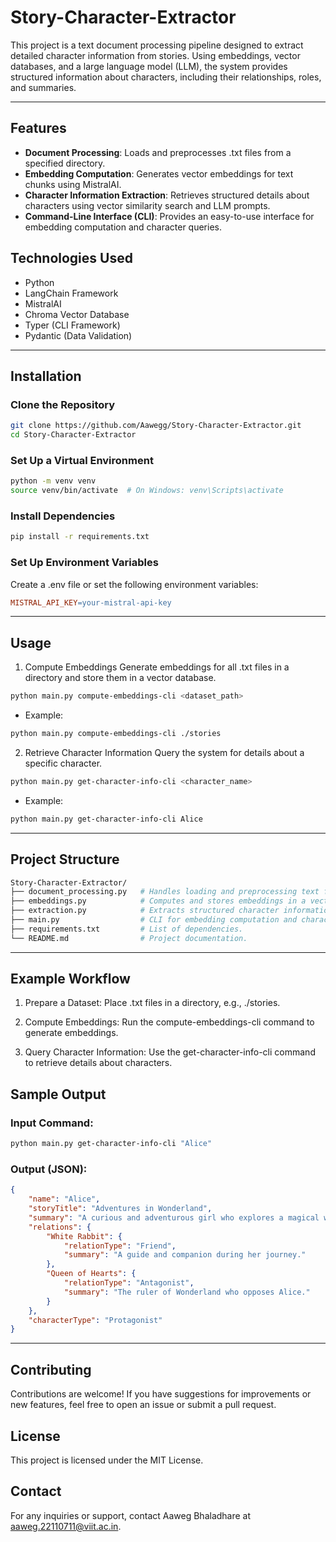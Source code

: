 # Story-Character-Extractor
This project is a text document processing pipeline designed to extract detailed character information from stories. Using embeddings, vector databases, and a large language model (LLM), the system provides structured information about characters, including their relationships, roles, and summaries.

---

## Features
* **Document Processing**: Loads and preprocesses .txt files from a specified directory.
* **Embedding Computation**: Generates vector embeddings for text chunks using MistralAI.
* **Character Information Extraction**: Retrieves structured details about characters using vector similarity search and LLM prompts.
* **Command-Line Interface (CLI)**: Provides an easy-to-use interface for embedding computation and character queries.
## Technologies Used
* Python
* LangChain Framework
* MistralAI
* Chroma Vector Database
* Typer (CLI Framework)
* Pydantic (Data Validation)

---

## Installation
### Clone the Repository

```bash
git clone https://github.com/Aawegg/Story-Character-Extractor.git
cd Story-Character-Extractor

```
### Set Up a Virtual Environment

```bash
python -m venv venv
source venv/bin/activate  # On Windows: venv\Scripts\activate
```

### Install Dependencies

```bash
pip install -r requirements.txt
```

### Set Up Environment Variables
  Create a .env file or set the following environment variables:

```makefile
MISTRAL_API_KEY=your-mistral-api-key
```

---

## Usage
1. Compute Embeddings
Generate embeddings for all .txt files in a directory and store them in a vector database.

```bash
python main.py compute-embeddings-cli <dataset_path>
```
* Example:
```bash
python main.py compute-embeddings-cli ./stories
```

2. Retrieve Character Information
Query the system for details about a specific character.

```bash
python main.py get-character-info-cli <character_name>
```

* Example:
```bash
python main.py get-character-info-cli Alice
```

---

## Project Structure
```bash
Story-Character-Extractor/
├── document_processing.py   # Handles loading and preprocessing text files.
├── embeddings.py            # Computes and stores embeddings in a vector database.
├── extraction.py            # Extracts structured character information using LLMs.
├── main.py                  # CLI for embedding computation and character queries.
├── requirements.txt         # List of dependencies.
└── README.md                # Project documentation.
```
---

## Example Workflow
1. Prepare a Dataset:
  Place .txt files in a directory, e.g., ./stories.

2. Compute Embeddings:
  Run the compute-embeddings-cli command to generate embeddings.

3. Query Character Information:
  Use the get-character-info-cli command to retrieve details about characters.

## Sample Output
### Input Command:
```bash
python main.py get-character-info-cli "Alice"
```
### Output (JSON):
```json
{
    "name": "Alice",
    "storyTitle": "Adventures in Wonderland",
    "summary": "A curious and adventurous girl who explores a magical world.",
    "relations": {
        "White Rabbit": {
            "relationType": "Friend",
            "summary": "A guide and companion during her journey."
        },
        "Queen of Hearts": {
            "relationType": "Antagonist",
            "summary": "The ruler of Wonderland who opposes Alice."
        }
    },
    "characterType": "Protagonist"
}
```
---

## Contributing
Contributions are welcome! If you have suggestions for improvements or new features, feel free to open an issue or submit a pull request.

## License
This project is licensed under the MIT License.

## Contact
For any inquiries or support, contact Aaweg Bhaladhare at aaweg.22110711@viit.ac.in.


